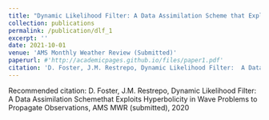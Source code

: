 ```yaml
---
title: "Dynamic Likelihood Filter: A Data Assimilation Scheme that Exploits Hyperbolicity in Wave Problems to Propagate Observations"
collection: publications
permalink: /publication/dlf_1
excerpt: ''
date: 2021-10-01
venue: 'AMS Monthly Weather Review (Submitted)'
paperurl: #'http://academicpages.github.io/files/paper1.pdf'
citation: 'D. Foster, J.M. Restrepo, Dynamic Likelihood Filter:  A Data Assimilation Schemethat Exploits Hyperbolicity in Wave Problems to Propagate Observations, AMS MWR (submitted), 2021'
---
```

Recommended citation: D. Foster, J.M. Restrepo, Dynamic Likelihood Filter:  A Data Assimilation Schemethat Exploits Hyperbolicity in Wave Problems to Propagate Observations, AMS MWR (submitted), 2020